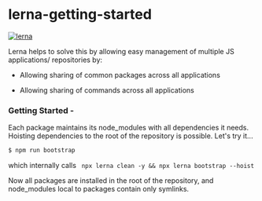 # lerna-getting-started

[![lerna](https://img.shields.io/badge/maintained%20with-lerna-cc00ff.svg)](https://lerna.js.org/)

Lerna helps to solve this by allowing easy management of multiple JS applications/ repositories by:

- Allowing sharing of common packages across all applications

- Allowing sharing of commands across all applications

### Getting Started -

Each package maintains its node_modules with all dependencies it needs. Hoisting dependencies to the root of the repository is possible. Let's try it...

```sh 
$ npm run bootstrap
```

which internally calls `` npx lerna clean -y && npx lerna bootstrap --hoist``

Now all packages are installed in the root of the repository, and node_modules local to packages contain only symlinks.
